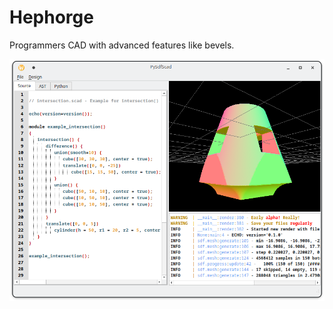 # Hephorge

Programmers CAD with advanced features like bevels.

![Main Screenshot](Screenshot_0.png)
